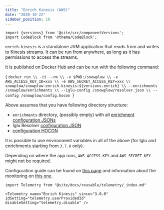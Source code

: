 ```yaml
---
title: "Enrich Kinesis (AWS)"
date: "2020-10-22"
sidebar_position: 10
---
```


```mdx-code-block
import {versions} from '@site/src/componentVersions';
import CodeBlock from '@theme/CodeBlock';
```

`enrich-kinesis` is a standalone JVM application that reads from and writes to Kinesis streams. It can be run from anywhere, as long as it has permissions to access the streams.

It is published on Docker Hub and can be run with the following command:

<CodeBlock language="bash">{
`docker run \\
  -it --rm \\
  -v $PWD:/snowplow \\
  -e AWS_ACCESS_KEY_ID=xxx \\
  -e AWS_SECRET_ACCESS_KEY=xxx \\
  snowplow/snowplow-enrich-kinesis:${versions.enrich} \\
  --enrichments /snowplow/enrichments \\
  --iglu-config /snowplow/resolver.json \\
  --config /snowplow/config.hocon
`}</CodeBlock>

Above assumes that you have following directory structure:

- `enrichments` directory, (possibly empty) with all [enrichment configuration JSONs](/docs/pipeline/enrichments/available-enrichments/index.md)
- Iglu Resolver [configuration JSON](/docs/pipeline-components-and-applications/iglu/iglu-resolver/index.md)
- [configuration HOCON](/docs/pipeline-components-and-applications/enrichment-components/configuration-reference/index.md)

It is possible to use environment variables in all of the above (for Iglu and enrichments starting from `3.7.0` only).

Depending on where the app runs, `AWS_ACCESS_KEY` and `AWS_SECRET_KEY` might not be required.

Configuration guide can be found on [this page](/docs/pipeline-components-and-applications/enrichment-components/configuration-reference/index.md) and information about the monitoring on [this one](/docs/pipeline-components-and-applications/enrichment-components/monitoring/index.md).

```mdx-code-block
import Telemetry from "@site/docs/reusable/telemetry/_index.md"

<Telemetry name="Enrich Kinesis" since="3.0.0" idSetting="telemetry.userProvidedId" disableSetting="telemetry.disable" />
```
